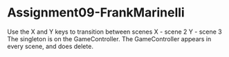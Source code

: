 # Assignment09-FrankMarinelli
Use the X and Y keys to transition between scenes
X - scene 2
Y - scene 3
The singleton is on the GameController. The GameController appears in every scene, and does delete.
